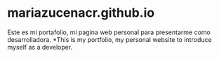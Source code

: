 # mariazucenacr.github.io
Este es mi portafolio, mi pagina web personal para presentarme como desarrolladora.
*This is my portfolio, my personal website to introduce myself as a developer.
